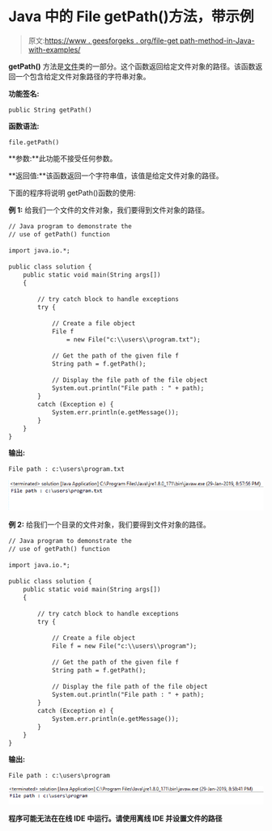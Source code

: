 # Java 中的 File getPath()方法，带示例

> 原文:[https://www . geesforgeks . org/file-get path-method-in-Java-with-examples/](https://www.geeksforgeeks.org/file-getpath-method-in-java-with-examples/)

**getPath()** 方法是[文件](https://www.geeksforgeeks.org/File-class-in-java/)类的一部分。这个函数返回给定文件对象的路径。该函数返回一个包含给定文件对象路径的字符串对象。

**功能签名:**

```
public String getPath()
```

**函数语法:**

```
file.getPath()
```

**参数:**此功能不接受任何参数。

**返回值:**该函数返回一个字符串值，该值是给定文件对象的路径。

下面的程序将说明 getPath()函数的使用:

**例 1:** 给我们一个文件的文件对象，我们要得到文件对象的路径。

```
// Java program to demonstrate the
// use of getPath() function

import java.io.*;

public class solution {
    public static void main(String args[])
    {

        // try catch block to handle exceptions
        try {

            // Create a file object
            File f
                = new File("c:\\users\\program.txt");

            // Get the path of the given file f
            String path = f.getPath();

            // Display the file path of the file object
            System.out.println("File path : " + path);
        }
        catch (Exception e) {
            System.err.println(e.getMessage());
        }
    }
}
```

**输出:**

```
File path : c:\users\program.txt

```

![](img/d3e073a723d8bad2aa282a3414ea2d77.png)

**例 2:** 给我们一个目录的文件对象，我们要得到文件对象的路径。

```
// Java program to demonstrate the
// use of getPath() function

import java.io.*;

public class solution {
    public static void main(String args[])
    {

        // try catch block to handle exceptions
        try {

            // Create a file object
            File f = new File("c:\\users\\program");

            // Get the path of the given file f
            String path = f.getPath();

            // Display the file path of the file object
            System.out.println("File path : " + path);
        }
        catch (Exception e) {
            System.err.println(e.getMessage());
        }
    }
}
```

**输出:**

```
File path : c:\users\program

```

![](img/3b2f348a06b88ad2be1086770ab39570.png)

**程序可能无法在在线 IDE 中运行。请使用离线 IDE 并设置文件的路径**